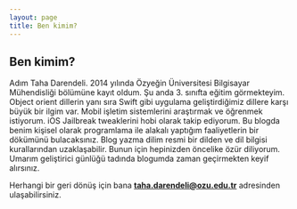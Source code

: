 ```yaml
---
layout: page
title: Ben kimim?
---
```

## Ben kimim?
Adım Taha Darendeli. 2014 yılında Özyeğin Üniversitesi Bilgisayar Mühendisliği bölümüne kayıt oldum. Şu anda 3. sınıfta eğitim görmekteyim. Object orient dillerin yanı sıra Swift gibi uygulama geliştirdiğimiz dillere karşı büyük bir ilgim var. Mobil işletim sistemlerini araştırmak ve öğrenmek istiyorum. iOS Jailbreak tweaklerini hobi olarak takip ediyorum. Bu blogda benim kişisel olarak programlama ile alakalı yaptığım faaliyetlerin bir dökümünü bulacaksınız. Blog yazma dilim resmi bir dilden ve dil bilgisi kurallarından uzaklaşabilir. Bunun için hepinizden öncelike özür diliyorum. Umarım geliştirici günlüğü tadında blogumda zaman geçirmekten keyif alırsınız.

Herhangi bir geri dönüş için bana <strong>taha.darendeli@ozu.edu.tr</strong> adresinden ulaşabilirsiniz.
